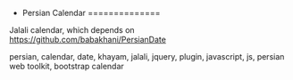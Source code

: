 - Persian Calendar
==============

Jalali calendar, which depends on https://github.com/babakhani/PersianDate


persian, calendar, date, khayam, jalali, jquery, plugin, javascript, js, persian web toolkit, bootstrap calendar

